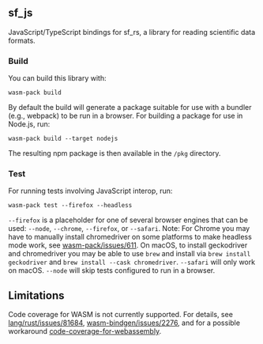 ## sf_js

JavaScript/TypeScript bindings for sf_rs, a library for reading scientific data formats.

### Build

You can build this library with:

```
wasm-pack build
```

By default the build will generate a package suitable for use with a bundler (e.g., webpack) to be run in a browser. For building a package for use in Node.js, run:

```
wasm-pack build --target nodejs
```

The resulting npm package is then available in the `/pkg` directory.

### Test

For running tests involving JavaScript interop, run:

```
wasm-pack test --firefox --headless
```

`--firefox` is a placeholder for one of several browser engines that can be used: `--node`, `--chrome`, `--firefox`, or `--safari`. Note: For Chrome you may have to manually install chromedriver on some platforms to make headless mode work, see [wasm-pack/issues/611](https://github.com/rustwasm/wasm-pack/issues/611). On macOS, to install geckodriver and chromedriver you may be able to use `brew` and install via `brew install geckodriver` and `brew install --cask chromedriver`. `--safari` will only work on macOS. `--node` will skip tests configured to run in a browser.

## Limitations

Code coverage for WASM is not currently supported. For details, see [lang/rust/issues/81684](https://github.com/rust-lang/rust/issues/81684), [wasm-bindgen/issues/2276](https://github.com/rustwasm/wasm-bindgen/issues/2276), and for a possible workaround [code-coverage-for-webassembly](https://github.com/hknio/code-coverage-for-webassembly).
